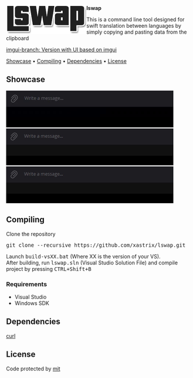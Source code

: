 <img align="left" src="https://github.com/xastrix/lswap/blob/master/media/logo.png">
<b>lswap</b>
<p>This is a command line tool designed for swift translation between languages by simply copying and pasting data from the clipboard</p>
<p><a href="https://github.com/xastrix/lswap/tree/imgui-branch">imgui-branch: Version with UI based on imgui</a></p>
<p>
  <a href="#showcase">Showcase</a> •
  <a href="#compiling">Compiling</a> •
  <a href="#dependencies">Dependencies</a> •
  <a href="#license">License</a>
</p>
<h2>Showcase</h2>
<img src="https://github.com/xastrix/lswap/blob/master/media/showcase.gif">
<img src="https://github.com/xastrix/lswap/blob/master/media/showcase1.gif">
<img src="https://github.com/xastrix/lswap/blob/master/media/showcase2.gif">
<h2>Compiling</h2>
<p>Clone the repository</p>
<pre>git clone --recursive https://github.com/xastrix/lswap.git</pre>
<p>
      Launch <kbd>build-vsXX.bat</kbd> (Where XX is the version of your VS). <br>
      After building, run <kbd>lswap.sln</kbd> (Visual Studio Solution File) and compile project by pressing <kbd><kbd>CTRL</kbd>+<kbd>Shift</kbd>+<kbd>B</kbd></kbd>
</p>
<h3>Requirements</h3>
<ul>
  <li>Visual Studio</li>
  <li>Windows SDK</li>
</ul>
<h2>Dependencies</h2>
<a href="https://github.com/curl/curl">curl</a>
<h2>License</h2>
Code protected by <a href="https://github.com/xastrix/lswap/blob/master/LICENSE">mit</a>
